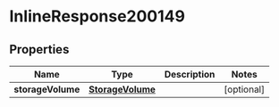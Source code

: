 

# InlineResponse200149

## Properties

Name | Type | Description | Notes
------------ | ------------- | ------------- | -------------
**storageVolume** | [**StorageVolume**](StorageVolume.md) |  |  [optional]



